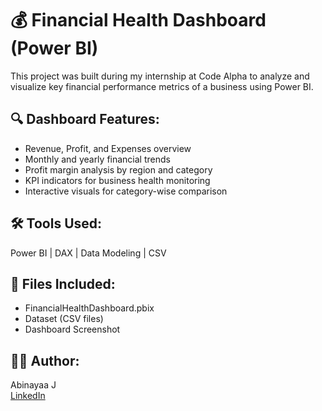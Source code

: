 # 💰 Financial Health Dashboard (Power BI)

This project was built during my internship at Code Alpha to analyze and visualize key financial performance metrics of a business using Power BI.

## 🔍 Dashboard Features:
- Revenue, Profit, and Expenses overview
- Monthly and yearly financial trends
- Profit margin analysis by region and category
- KPI indicators for business health monitoring
- Interactive visuals for category-wise comparison

## 🛠 Tools Used:
Power BI | DAX | Data Modeling | CSV

## 📂 Files Included:
- FinancialHealthDashboard.pbix
- Dataset (CSV files)
- Dashboard Screenshot

## 👩‍💻 Author:
Abinayaa J  
[LinkedIn](https://www.linkedin.com/posts/abinaya-j-69549227b_powerbi-financialdashboard-dataanalytics-activity-7352698667482468353-SHu_?utm_source=social_share_send&utm_medium=android_app&rcm=ACoAAEQ8ilEBYAF7Gymyq-mDHEVlvQcgoRIdEL8&utm_campaign=copy_link)
